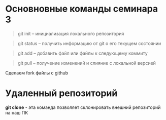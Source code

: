 # Основновные команды семинара 3

> git init – инициализация локального репозитория

> git status – получить информацию от git о его текущем состоянии

> git add – добавить файл или файлы к следующему коммиту

> git pull – получение изменений и слияние с локальной версией

Сделаем fork файлы с github

# Удаленный репозиторий

**git clone** - эта команда позволяет склонировать внешний репозиторий на наш ПК
